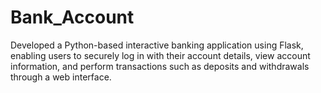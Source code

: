 # Bank_Account
 Developed a Python-based interactive banking application using Flask, enabling users to securely log in with their account details, view account information, and perform transactions such as deposits and withdrawals through a web interface.
